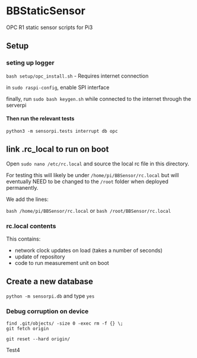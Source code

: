 # BBStaticSensor
OPC R1 static sensor scripts for Pi3


## Setup
### seting up logger
`bash setup/opc_install.sh` - Requires internet connection

in `sudo raspi-config`, enable SPI interface

finally, run `sudo bash keygen.sh` while connected to the internet through the serverpi

#### Then run the relevant tests
`python3 -m sensorpi.tests interrupt db opc`


## link .rc_local to run on boot
Open `sudo nano /etc/rc.local`
and source the local rc file in this directory.

For testing this will likely be under `/home/pi/BBSensor/rc.local` but will eventually NEED to be changed to the `/root` folder when deployed permanently.

We add the lines:

``` bash /home/pi/BBSensor/rc.local ```
or
``` bash /root/BBSensor/rc.local ```

### rc.local contents

This contains:
- network clock updates on load (takes a number of seconds)
- update of repository
- code to run measurement unit on boot

## Create a new database
`python -m sensorpi.db` and type `yes`


### Debug corruption on device

```
find .git/objects/ -size 0 -exec rm -f {} \;
git fetch origin

git reset --hard origin/
```
Test4
